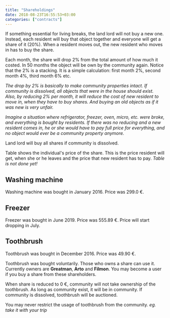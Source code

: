 ```yaml
---
title: "Shareholdings"
date: 2018-08-23T16:55:53+03:00
categories: ["contracts"]
---
```

If something essential for living breaks, the land lord will not buy a new one. Instead, each resident will buy that object together and everyone will get a share of it (20%). When a resident moves out, the new resident who moves in has to buy the share.

Each month, the share will drop 2% from the total amount of how much it costed. In 50 months the object will be own by the community again. Notice that the 2% is a stacking. It is a simple calculation: first month 2%, second month 4%, third month 6% etc.

*The drop by 2% is basically to make community properties intact. If community is dissolved, all objects that were in the house should exist. Also, by reducing 2% per month, it will reduce the cost of new resident to move in, when they have to buy shares. And buying an old objects as if it was new is very unfair.*

*Imagine a situation where refrigerator, freezer, oven, micro, etc. were broke, and everything is bought by residents. If there was no reducing and a new resident comes in, he or she would have to pay full price for everything, and no object would ever be a community property anymore.*

Land lord will buy all shares if community is dissolved.

Table shows the individual's price of the share. This is the price resident will get, when she or he leaves and the price that new resident has to pay. *Table is not done yet!*

## Washing machine
Washing machine was bought in January 2016. Price was 299.0 €.

## Freezer
Freezer was bought in June 2019. Price was 555.89 €. Price will start dropping in July.

## Toothbrush
Toothbrush was bought in December 2016. Price was 49.90 €.

Toothbrush was bought voluntarily. Those who owns a share can use it. Currently owners are **Greatman**, **Arto** and **Filmon**. You may become a user if you buy a share from these shareholders.

When share is reduced to 0 €, community will not take ownership of the toothbrush. As long as community exist, it will be in community. If community is dissolved, toothbrush will be auctioned.

You may never restrict the usage of toothbrush from the community. *eg. take it with your trip*
